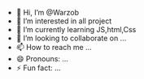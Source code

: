 - 👋 Hi, I’m @Warzob
- 👀 I’m interested in all project 
- 🌱 I’m currently learning JS,html,Css 
- 💞️ I’m looking to collaborate on ...
- 📫 How to reach me ...
- 😄 Pronouns: ...
- ⚡ Fun fact: ...

<!---
Warzob/Warzob is a ✨ special ✨ repository because its `README.md` (this file) appears on your GitHub profile.
You can click the Preview link to take a look at your changes.
--->
